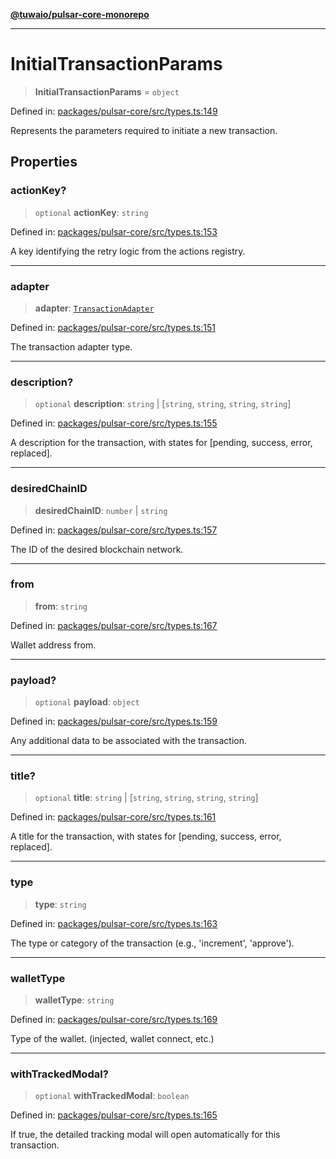 [**@tuwaio/pulsar-core-monorepo**](../../../README.md)

***

# InitialTransactionParams

> **InitialTransactionParams** = `object`

Defined in: [packages/pulsar-core/src/types.ts:149](https://github.com/TuwaIO/pulsar-core/blob/3c7dfd4bb35a5c5bf0b6bdf4d64b37f2ab5357a0/packages/pulsar-core/src/types.ts#L149)

Represents the parameters required to initiate a new transaction.

## Properties

### actionKey?

> `optional` **actionKey**: `string`

Defined in: [packages/pulsar-core/src/types.ts:153](https://github.com/TuwaIO/pulsar-core/blob/3c7dfd4bb35a5c5bf0b6bdf4d64b37f2ab5357a0/packages/pulsar-core/src/types.ts#L153)

A key identifying the retry logic from the actions registry.

***

### adapter

> **adapter**: [`TransactionAdapter`](../enumerations/TransactionAdapter.md)

Defined in: [packages/pulsar-core/src/types.ts:151](https://github.com/TuwaIO/pulsar-core/blob/3c7dfd4bb35a5c5bf0b6bdf4d64b37f2ab5357a0/packages/pulsar-core/src/types.ts#L151)

The transaction adapter type.

***

### description?

> `optional` **description**: `string` \| \[`string`, `string`, `string`, `string`\]

Defined in: [packages/pulsar-core/src/types.ts:155](https://github.com/TuwaIO/pulsar-core/blob/3c7dfd4bb35a5c5bf0b6bdf4d64b37f2ab5357a0/packages/pulsar-core/src/types.ts#L155)

A description for the transaction, with states for [pending, success, error, replaced].

***

### desiredChainID

> **desiredChainID**: `number` \| `string`

Defined in: [packages/pulsar-core/src/types.ts:157](https://github.com/TuwaIO/pulsar-core/blob/3c7dfd4bb35a5c5bf0b6bdf4d64b37f2ab5357a0/packages/pulsar-core/src/types.ts#L157)

The ID of the desired blockchain network.

***

### from

> **from**: `string`

Defined in: [packages/pulsar-core/src/types.ts:167](https://github.com/TuwaIO/pulsar-core/blob/3c7dfd4bb35a5c5bf0b6bdf4d64b37f2ab5357a0/packages/pulsar-core/src/types.ts#L167)

Wallet address from.

***

### payload?

> `optional` **payload**: `object`

Defined in: [packages/pulsar-core/src/types.ts:159](https://github.com/TuwaIO/pulsar-core/blob/3c7dfd4bb35a5c5bf0b6bdf4d64b37f2ab5357a0/packages/pulsar-core/src/types.ts#L159)

Any additional data to be associated with the transaction.

***

### title?

> `optional` **title**: `string` \| \[`string`, `string`, `string`, `string`\]

Defined in: [packages/pulsar-core/src/types.ts:161](https://github.com/TuwaIO/pulsar-core/blob/3c7dfd4bb35a5c5bf0b6bdf4d64b37f2ab5357a0/packages/pulsar-core/src/types.ts#L161)

A title for the transaction, with states for [pending, success, error, replaced].

***

### type

> **type**: `string`

Defined in: [packages/pulsar-core/src/types.ts:163](https://github.com/TuwaIO/pulsar-core/blob/3c7dfd4bb35a5c5bf0b6bdf4d64b37f2ab5357a0/packages/pulsar-core/src/types.ts#L163)

The type or category of the transaction (e.g., 'increment', 'approve').

***

### walletType

> **walletType**: `string`

Defined in: [packages/pulsar-core/src/types.ts:169](https://github.com/TuwaIO/pulsar-core/blob/3c7dfd4bb35a5c5bf0b6bdf4d64b37f2ab5357a0/packages/pulsar-core/src/types.ts#L169)

Type of the wallet. (injected, wallet connect, etc.)

***

### withTrackedModal?

> `optional` **withTrackedModal**: `boolean`

Defined in: [packages/pulsar-core/src/types.ts:165](https://github.com/TuwaIO/pulsar-core/blob/3c7dfd4bb35a5c5bf0b6bdf4d64b37f2ab5357a0/packages/pulsar-core/src/types.ts#L165)

If true, the detailed tracking modal will open automatically for this transaction.
